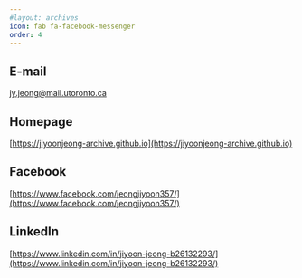 ```yaml
---
#layout: archives
icon: fab fa-facebook-messenger
order: 4
---
```


## E-mail
[jy.jeong@mail.utoronto.ca](mailto:jy.jeong@mail.utoronto.ca)

## Homepage 
[https://jiyoonjeong-archive.github.io](https://jiyoonjeong-archive.github.io)


## Facebook
[https://www.facebook.com/jeongjiyoon357/](https://www.facebook.com/jeongjiyoon357/)


## LinkedIn
[https://www.linkedin.com/in/jiyoon-jeong-b26132293/](https://www.linkedin.com/in/jiyoon-jeong-b26132293/)